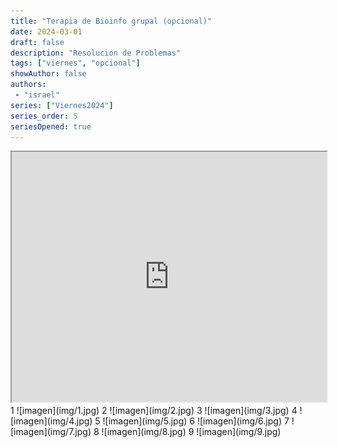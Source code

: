 ```yaml
---
title: "Terapia de Bioinfo grupal (opcional)"
date: 2024-03-01
draft: false
description: "Resolucion de Problemas"
tags: ["viernes", "opcional"]
showAuthor: false
authors:
 - "israel"
series: ["Viernes2024"]
series_order: 5
seriesOpened: true
---
```


<iframe src="https://drive.google.com/file/d/1aZ9niNhjRrE9tCs0ANqP_NAwUPW6JGd6/preview" width="100%" height="400" allow="autoplay" allowfullscreen="true">

</iframe>
1
![imagen](img/1.jpg)
2
![imagen](img/2.jpg)
3
![imagen](img/3.jpg)
4
![imagen](img/4.jpg)
5
![imagen](img/5.jpg)
6
![imagen](img/6.jpg)
7
![imagen](img/7.jpg)
8
![imagen](img/8.jpg)
9
![imagen](img/9.jpg)
